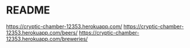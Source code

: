 # README

<https://cryptic-chamber-12353.herokuapp.com/>
<https://cryptic-chamber-12353.herokuapp.com/beers/>
<https://cryptic-chamber-12353.herokuapp.com/breweries/>

